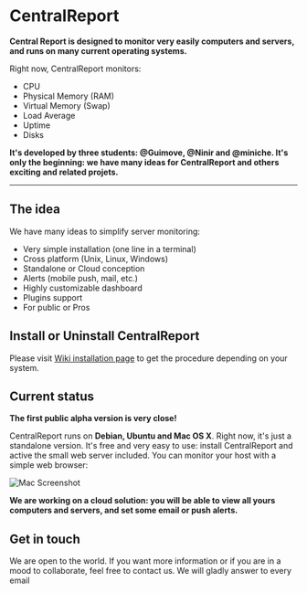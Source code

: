 # CentralReport

**Central Report is designed to monitor very easily computers and servers, and runs on many current operating systems.**

Right now, CentralReport monitors:

* CPU
* Physical Memory (RAM)
* Virtual Memory (Swap)
* Load Average
* Uptime
* Disks

**It's developed by three students: @Guimove, @Ninir and @miniche. It's only the beginning: we have many ideas for CentralReport and others exciting and related projets.**

****

## The idea

We have many ideas to simplify server monitoring:

* Very simple installation (one line in a terminal)
* Cross platform (Unix, Linux, Windows)
* Standalone or Cloud conception
* Alerts (mobile push, mail, etc.)
* Highly customizable dashboard
* Plugins support
* For public or Pros


## Install or Uninstall CentralReport
Please visit [Wiki installation page](https://github.com/CentralReport/CentralReport/wiki/Installation) to get the procedure depending on your system.


## Current status
**The first public alpha version is very close!**

CentralReport runs on **Debian, Ubuntu and Mac OS X**.
Right now, it's just a standalone version. It's free and very easy to use: install CentralReport and active the small web server included. You can monitor your host with a simple web browser:

![Mac Screenshot](https://raw.github.com/CentralReport/CentralReport/master/tools/screenshots/Capture_Mac.png)


__We are working on a cloud solution: you will be able to view all yours computers and servers, and set some email or push alerts.__


## Get in touch
We are open to the world. If you want more information or if you are in a mood to collaborate, feel free to contact us.
We will gladly answer to every email
